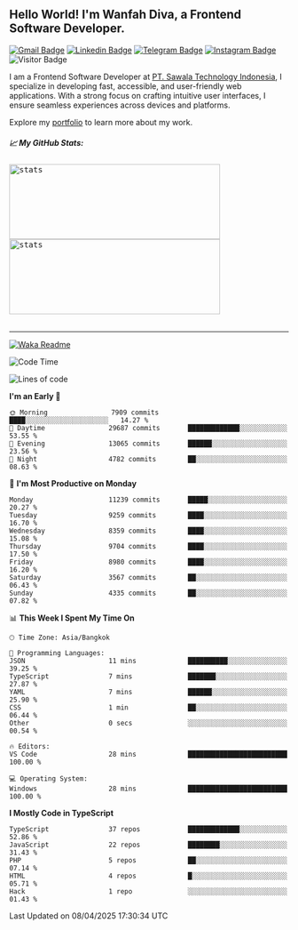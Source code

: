 ## Hello World! I'm Wanfah Diva, a Frontend Software Developer.

[![Gmail Badge](https://img.shields.io/badge/-Gmail-white?style=plastic&logo=Gmail&link=mailto:aditputrafirmansyah@gmail.com)](mailto:wanfahdivaa@gmail.com)
[![Linkedin Badge](https://img.shields.io/badge/-LinkedIn-blue?style=plastic&logo=Linkedin&link=https://www.linkedin.com/in/aditputrafirmansyah/)](https://www.linkedin.com/in/wanfahdiva/)
[![Telegram Badge](https://img.shields.io/badge/-Telegram-blue?style=plastic&logo=telegram&link=https://t.me/Adithya_13)](https://t.me/wanfahdiva)
[![Instagram Badge](https://img.shields.io/badge/-Instagram-white?style=plastic&logo=instagram&link=https://www.instagram.com/adithya_firmansyahputra/)](https://www.instagram.com/wnfhdva/)
![Visitor Badge](https://visitor-badge.laobi.icu/badge?page_id=wanfahdiva.wanfahdiva)

<p>
I am a Frontend Software Developer at <a href="https://sawala/tech" target="_blank">PT. Sawala Technology Indonesia</a>, I specialize in developing fast, accessible, and user-friendly web applications. With a strong focus on crafting intuitive user interfaces, I ensure seamless experiences across devices and platforms.

Explore my <a href="http://wanfahdiva-com.vercel.app/" target="_blank">portfolio</a> to learn more about my work.
</p>

<h5 align="left">
  
📈 **My GitHub Stats:**

</h5>

<div align="left">
<kbd>
  <img height="135em" width="380em" alt="stats" src="https://github-readme-stats-salesp07.vercel.app/api?username=wanfahdiva&count_private=true&show_icons=true&theme=react&rank_icon=github&border_radius=10&hide_title=true"></kbd>
</kbd>
<kbd>
    <img height="135em" width="380em" alt="stats" src="https://github-readme-activity-graph.vercel.app/graph?username=wanfahdiva&theme=react&hide_title=true"></kbd>
</div>

<br />

---

[![Waka Readme](https://github.com/wanfahdiva/wanfahdiva/actions/workflows/waka.yml/badge.svg)](https://github.com/wanfahdiva/wanfahdiva/actions/workflows/waka.yml)

<!--START_SECTION:waka-->
![Code Time](http://img.shields.io/badge/Code%20Time-1%2C870%20hrs%2010%20mins-blue)

![Lines of code](https://img.shields.io/badge/From%20Hello%20World%20I%27ve%20Written-23.7%20million%20lines%20of%20code-blue)

**I'm an Early 🐤** 

```text
🌞 Morning                7909 commits        ████░░░░░░░░░░░░░░░░░░░░░   14.27 % 
🌆 Daytime                29687 commits       █████████████░░░░░░░░░░░░   53.55 % 
🌃 Evening                13065 commits       ██████░░░░░░░░░░░░░░░░░░░   23.56 % 
🌙 Night                  4782 commits        ██░░░░░░░░░░░░░░░░░░░░░░░   08.63 % 
```
📅 **I'm Most Productive on Monday** 

```text
Monday                   11239 commits       █████░░░░░░░░░░░░░░░░░░░░   20.27 % 
Tuesday                  9259 commits        ████░░░░░░░░░░░░░░░░░░░░░   16.70 % 
Wednesday                8359 commits        ████░░░░░░░░░░░░░░░░░░░░░   15.08 % 
Thursday                 9704 commits        ████░░░░░░░░░░░░░░░░░░░░░   17.50 % 
Friday                   8980 commits        ████░░░░░░░░░░░░░░░░░░░░░   16.20 % 
Saturday                 3567 commits        ██░░░░░░░░░░░░░░░░░░░░░░░   06.43 % 
Sunday                   4335 commits        ██░░░░░░░░░░░░░░░░░░░░░░░   07.82 % 
```


📊 **This Week I Spent My Time On** 

```text
🕑︎ Time Zone: Asia/Bangkok

💬 Programming Languages: 
JSON                     11 mins             ██████████░░░░░░░░░░░░░░░   39.25 % 
TypeScript               7 mins              ███████░░░░░░░░░░░░░░░░░░   27.87 % 
YAML                     7 mins              ██████░░░░░░░░░░░░░░░░░░░   25.90 % 
CSS                      1 min               ██░░░░░░░░░░░░░░░░░░░░░░░   06.44 % 
Other                    0 secs              ░░░░░░░░░░░░░░░░░░░░░░░░░   00.54 % 

🔥 Editors: 
VS Code                  28 mins             █████████████████████████   100.00 % 

💻 Operating System: 
Windows                  28 mins             █████████████████████████   100.00 % 
```

**I Mostly Code in TypeScript** 

```text
TypeScript               37 repos            █████████████░░░░░░░░░░░░   52.86 % 
JavaScript               22 repos            ████████░░░░░░░░░░░░░░░░░   31.43 % 
PHP                      5 repos             ██░░░░░░░░░░░░░░░░░░░░░░░   07.14 % 
HTML                     4 repos             █░░░░░░░░░░░░░░░░░░░░░░░░   05.71 % 
Hack                     1 repo              ░░░░░░░░░░░░░░░░░░░░░░░░░   01.43 % 
```




 Last Updated on 08/04/2025 17:30:34 UTC
<!--END_SECTION:waka-->
